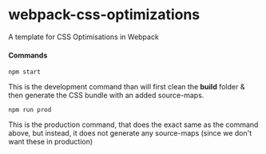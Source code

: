 # webpack-css-optimizations

A template for CSS Optimisations in Webpack



#### Commands

`npm start`

This is the development command than will first clean the **build** folder & then generate the CSS bundle with an added source-maps.


`npm run prod`

This is the production command, that does the exact same as the command above, but instead, it does not generate any source-maps (since we don't want these in production)
